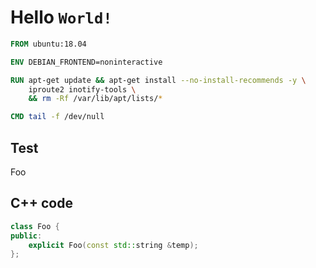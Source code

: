 # Hello `World!`

```dockerfile
FROM ubuntu:18.04

ENV DEBIAN_FRONTEND=noninteractive

RUN apt-get update && apt-get install --no-install-recommends -y \
    iproute2 inotify-tools \
    && rm -Rf /var/lib/apt/lists/*

CMD tail -f /dev/null
```

## Test

Foo

<x-viewer type="image" file="/image.png" />

<x-viewer type="text" file="/test.txt" />

<x-editor type="text" file="/test.txt" />

<x-terminal working-directory="/" />

## C++ code

```cpp
class Foo {
public:
    explicit Foo(const std::string &temp);
};
```
